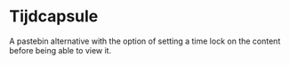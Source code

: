 # Tijdcapsule
A pastebin alternative with the option of setting a time lock on the content before being able to view it.